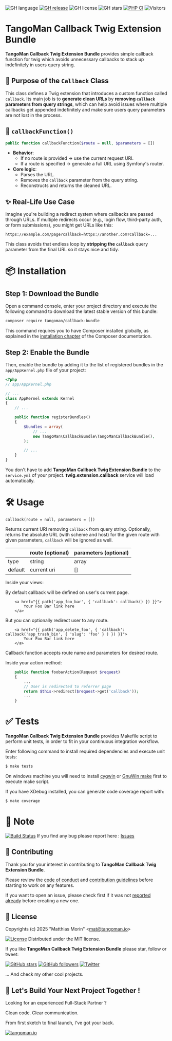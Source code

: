 ![GH language](https://img.shields.io/github/languages/top/TangoMan75/CallbackBundle)
[![GH release](https://img.shields.io/github/v/release/TangoMan75/CallbackBundle)](https://github.com/TangoMan75/CallbackBundle/releases)
![GH license](https://img.shields.io/github/license/TangoMan75/CallbackBundle)
![GH stars](https://img.shields.io/github/stars/TangoMan75/CallbackBundle)
[![PHP CI](https://github.com/TangoMan75/CallbackBundle/workflows/PHP%20CI/badge.svg)](https://github.com/TangoMan75/CallbackBundle/actions/workflows/php.yml)
![Visitors](https://api.visitorbadge.io/api/visitors?path=https%3A%2F%2Fgithub.com%2FTangoMan75%2FCallbackBundle&labelColor=%23697689&countColor=%2337d67a&style=flat)

TangoMan Callback Twig Extension Bundle
=======================================

**TangoMan Callback Twig Extension Bundle** provides simple callback function for twig which avoids unnecessary callbacks to stack up indefinitely in users query string.

🧩 Purpose of the `Callback` Class
----------------------------------

This class defines a Twig extension that introduces a custom function called `callback`. Its main job is to **generate clean URLs** by **removing `callback` parameters from query strings**, which can help avoid issues where multiple callbacks get appended indefinitely and make sure users query parameters are not lost in the process.

🔧 `callbackFunction()`
-----------------------

```php
public function callbackFunction($route = null, $parameters = [])
```

- **Behavior**:
  - If no route is provided -> use the current request URI.
  - If a route is specified -> generate a full URL using Symfony's router.
- **Core logic**:
  - Parses the URL.
  - Removes the `callback` parameter from the query string.
  - Reconstructs and returns the cleaned URL.

✨ Real-Life Use Case
---------------------

Imagine you're building a redirect system where callbacks are passed through URLs. If multiple redirects occur (e.g., login flow, third-party auth, or form submissions), you might get URLs like this:

```
https://example.com/page?callback=https://another.com?callback=...
```

This class avoids that endless loop by **stripping the `callback`** query parameter from the final URL so it stays nice and tidy.

📦 Installation
===============

Step 1: Download the Bundle
---------------------------

Open a command console, enter your project directory and execute the
following command to download the latest stable version of this bundle:

```bash
composer require tangoman/callback-bundle
```

This command requires you to have Composer installed globally, as explained
in the [installation chapter](https://getcomposer.org/doc/00-intro.md)
of the Composer documentation.

Step 2: Enable the Bundle
-------------------------

Then, enable the bundle by adding it to the list of registered bundles
in the `app/AppKernel.php` file of your project:

```php
<?php
// app/AppKernel.php

// ...
class AppKernel extends Kernel
{
    // ...

    public function registerBundles()
    {
        $bundles = array(
            // ...
            new TangoMan\CallbackBundle\TangoManCallbackBundle(),
        );

        // ...
    }
}
```

You don't have to add **TangoMan Callback Twig Extension Bundle** to the `service.yml` of your project. 
**twig.extension.callback** service will load automatically.

🛠️ Usage
=======

```
callback(route = null, parameters = [])
```
Returns current URI removing `callback` from query string.
Optionally, returns the absolute URL (with scheme and host) for the given route with given parameters, `callback` will be ignored as well.

|           | route  (optional) | parameters (optional)   |
| :-------- | :------------     | :---------------------- |
| type      | string            | array                   |
| default   | current uri       | []                      |

Inside your views:

By default callback will be defined on user's current page. 
```twig
    <a href="{{ path('app_foo_bar', { 'callback': callback() }) }}">
        Your Foo Bar link here
    </a>
```

But you can optionally redirect user to any route.
```twig
    <a href="{{ path('app_delete_foo', { 'callback': callback('app_trash_bin', { 'slug': 'foo' } ) }) }}">
        Your Foo Bar link here
    </a>
```
Callback function accepts route name and parameters for desired route.

Inside your action method:
```php
    public function foobarAction(Request $request)
    {
        ...
        // User is redirected to referrer page
        return $this->redirect($request->get('callback'));
        ...
    }
```

✅ Tests
========

**TangoMan Callback Twig Extension Bundle** provides Makefile script to perform unit tests, in order to fit in your continuous integration workflow.

Enter following command to install required dependencies and execute unit tests:

```bash
$ make tests
```

On windows machine you will need to install [cygwin](http://www.cygwin.com/) or [GnuWin make](http://gnuwin32.sourceforge.net/packages/make.htm) first to execute make script.

If you have XDebug installed, you can generate code coverage report with:
```bash
$ make coverage
```

📝 Note
=======

[![Build Status](https://travis-ci.org/TangoMan75/CallbackBundle.svg?branch=master)](https://travis-ci.org/TangoMan75/CallbackBundle) 
If you find any bug please report here : [Issues](https://github.com/TangoMan75/CallbackBundle/issues/new)

🤝 Contributing
---------------

Thank you for your interest in contributing to **TangoMan Callback Twig Extension Bundle**.

Please review the [code of conduct](./CODE_OF_CONDUCT.md) and [contribution guidelines](./CONTRIBUTING.md) before starting to work on any features.

If you want to open an issue, please check first if it was not [reported already](https://github.com/TangoMan75/CallBackBundle/issues) before creating a new one.

📜 License
----------

Copyrights (c) 2025 &quot;Matthias Morin&quot; &lt;mat@tangoman.io&gt;

[![License](https://img.shields.io/badge/Licence-MIT-green.svg)](LICENSE)
Distributed under the MIT license.

If you like **TangoMan Callback Twig Extension Bundle** please star, follow or tweet:

[![GitHub stars](https://img.shields.io/github/stars/TangoMan75/CallBackBundle?style=social)](https://github.com/TangoMan75/CallBackBundle/stargazers)
[![GitHub followers](https://img.shields.io/github/followers/TangoMan75?style=social)](https://github.com/TangoMan75)
[![Twitter](https://img.shields.io/twitter/url?style=social&url=https%3A%2F%2Fgithub.com%2FTangoMan75%2FCallBackBundle)](https://twitter.com/intent/tweet?text=Wow:&url=https%3A%2F%2Fgithub.com%2FTangoMan75%2FCallBackBundle)

... And check my other cool projects.

👋 Let's Build Your Next Project Together !
-------------------------------------------

Looking for an experienced Full-Stack Partner ?

Clean code. Clear communication.

From first sketch to final launch, I've got your back.

[![tangoman.io](https://img.shields.io/badge/✉️%20Get%20in%20touch%20now%20!-FD9400?style=for-the-badge)](https://tangoman.io)
